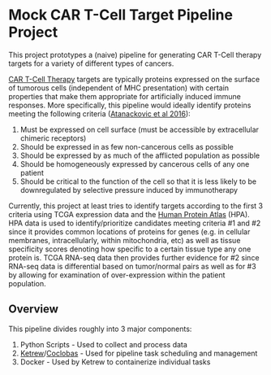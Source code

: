 # Mock CAR T-Cell Target Pipeline Project

This project prototypes a (naive) pipeline for generating CAR T-Cell therapy targets for a variety of different types of cancers.  

[CAR T-Cell Therapy](https://www.cancer.gov/about-cancer/treatment/research/car-t-cells) targets are typically proteins expressed on the surface of tumorous cells (independent of MHC presentation) with certain properties that make them appropriate for artificially induced immune responses.  More specifically, this pipeline would ideally identify proteins meeting the following criteria ([Atanackovic et al 2016](http://onlinelibrary.wiley.com/doi/10.1111/bjh.13889/full)):

1. Must be expressed on cell surface (must be accessible by extracellular chimeric receptors)
2. Should be expressed in as few non-cancerous cells as possible
3. Should be expressed by as much of the afflicted population as possible
4. Should be homogeneously expressed by cancerous cells of any one patient
5. Should be critical to the function of the cell so that it is less likely to be downregulated by selective pressure induced by immunotherapy

Currently, this project at least tries to identify targets according to the first 3 criteria using TCGA expression data and the [Human Protein Atlas](http://www.proteinatlas.org/) (HPA).  HPA data is used to identify/prioritize candidates meeting criteria \#1 and \#2 since it provides common locations of proteins for genes (e.g. in cellular membranes, intracellularly, within mitochondria, etc) as well as tissue specificity scores denoting how specific to a certain tissue type any one protein is.  TCGA RNA-seq data then provides further evidence for \#2 since RNA-seq data is differential based on tumor/normal pairs as well as for \#3 by allowing for examination of over-expression within the patient population.

## Overview

This pipeline divides roughly into 3 major components:

1. Python Scripts - Used to collect and process data
2. [Ketrew](https://github.com/hammerlab/ketrew)/[Coclobas](https://github.com/hammerlab/coclobas) - Used for pipeline task scheduling and management 
3. Docker - Used by Ketrew to containerize individual tasks

